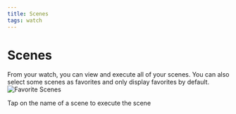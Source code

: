```yaml
---
title: Scenes
tags: watch
---
```


# Scenes
From your watch, you can view and execute all of your scenes. You can also select some scenes as favorites and only display favorites by default.
<br />
![Favorite Scenes](https://raw.githubusercontent.com/jwerfel/JSmartWatchDocs/DataSource/Images/favoriteScenes.png)

Tap on the name of a scene to execute the scene